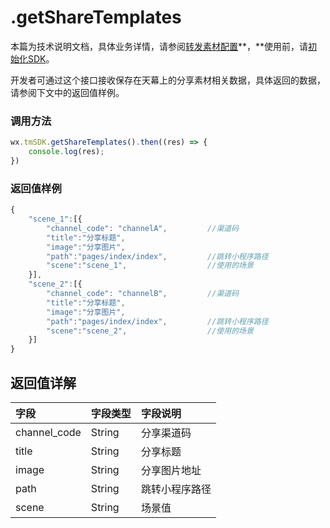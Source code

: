 # .getShareTemplates

本篇为技术说明文档，具体业务详情，请参阅[转发素材配置](../../zhu-yao-gong-neng-shuo-ming/sharing-management.md)**，**使用前，请[初始化SDK](https://skysriver.gitbook.io/skysriver/ji-shu-zhi-nan/chu-shi-hua-ni-de-sdk)。

开发者可通过这个接口接收保存在天幕上的分享素材相关数据，具体返回的数据，请参阅下文中的返回值样例。

### **调用方法**

```javascript
wx.tmSDK.getShareTemplates().then((res) => {
    console.log(res);
})
```

### **返回值样例**

```javascript
{
    "scene_1":[{
        "channel_code": "channelA",         //渠道码
        "title":"分享标题",
        "image":"分享图片",
        "path":"pages/index/index",         //跳转小程序路径
        "scene":"scene_1",                  //使用的场景
    }],
    "scene_2":[{
        "channel_code": "channelB",         //渠道码
        "title":"分享标题",
        "image":"分享图片",
        "path":"pages/index/index",         //跳转小程序路径
        "scene":"scene_2",                  //使用的场景
    }]
}
```

## **返回值详解**

| 字段 | 字段类型 | 字段说明 |
| :--- | :--- | :--- |
| channel\_code | String | 分享渠道码 |
| title | String | 分享标题 |
| image | String | 分享图片地址 |
| path | String | 跳转小程序路径 |
| scene | String | 场景值 |

